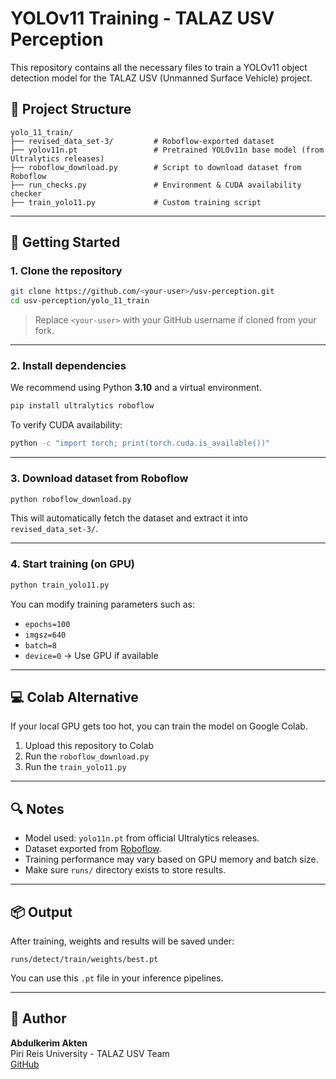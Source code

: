 # YOLOv11 Training - TALAZ USV Perception

This repository contains all the necessary files to train a YOLOv11 object detection model for the TALAZ USV (Unmanned Surface Vehicle) project.

## 🔧 Project Structure

```
yolo_11_train/
├── revised_data_set-3/         # Roboflow-exported dataset
├── yolov11n.pt                 # Pretrained YOLOv11n base model (from Ultralytics releases)
├── roboflow_download.py        # Script to download dataset from Roboflow
├── run_checks.py               # Environment & CUDA availability checker
├── train_yolo11.py             # Custom training script
```

---

## 🚀 Getting Started

### 1. Clone the repository

```bash
git clone https://github.com/<your-user>/usv-perception.git
cd usv-perception/yolo_11_train
```

> Replace `<your-user>` with your GitHub username if cloned from your fork.

---

### 2. Install dependencies

We recommend using Python **3.10** and a virtual environment.

```bash
pip install ultralytics roboflow
```

To verify CUDA availability:

```bash
python -c "import torch; print(torch.cuda.is_available())"
```

---

### 3. Download dataset from Roboflow

```bash
python roboflow_download.py
```

This will automatically fetch the dataset and extract it into `revised_data_set-3/`.

---

### 4. Start training (on GPU)

```bash
python train_yolo11.py
```

You can modify training parameters such as:

- `epochs=100`
- `imgsz=640`
- `batch=8`
- `device=0` → Use GPU if available

---

## 💻 Colab Alternative

If your local GPU gets too hot, you can train the model on Google Colab.

1. Upload this repository to Colab
2. Run the `roboflow_download.py`
3. Run the `train_yolo11.py`

---

## 🔍 Notes

- Model used: `yolo11n.pt` from official Ultralytics releases.
- Dataset exported from [Roboflow](https://roboflow.com).
- Training performance may vary based on GPU memory and batch size.
- Make sure `runs/` directory exists to store results.

---

## 📦 Output

After training, weights and results will be saved under:

```
runs/detect/train/weights/best.pt
```

You can use this `.pt` file in your inference pipelines.

---

## 👤 Author

**Abdulkerim Akten**  
Piri Reis University - TALAZ USV Team  
[GitHub](https://github.com/abdulkerimakten)

